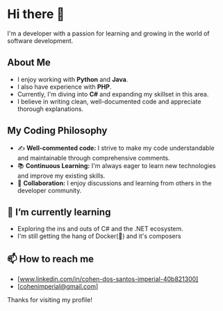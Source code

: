 # Hi there 👋

I'm a developer with a passion for learning and growing in the world of software development.

## About Me

* I enjoy working with **Python** and **Java**.
* I also have experience with **PHP**.
* Currently, I'm diving into **C#** and expanding my skillset in this area.
* I believe in writing clean, well-documented code and appreciate thorough explanations.

## My Coding Philosophy

* ✍️ **Well-commented code:** I strive to make my code understandable and maintainable through comprehensive comments.
* 📚 **Continuous Learning:** I'm always eager to learn new technologies and improve my existing skills.
* 🤝 **Collaboration:** I enjoy discussions and learning from others in the developer community.

## 🌱 I’m currently learning

* Exploring the ins and outs of C# and the .NET ecosystem.
* I'm still getting the hang of Docker(🐋) and it's composers

## 📫 How to reach me

* [www.linkedin.com/in/cohen-dos-santos-imperial-40b821300]
* [cohenimperial@gmail.com]

Thanks for visiting my profile!
